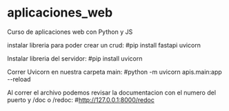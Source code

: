 # aplicaciones_web
Curso de aplicaciones web con Python y JS

instalar libreria para poder crear un crud:
#pip install fastapi uvicorn

Instalar libreria del servidor:
#pip install uvicorn

Correr Uvicorn en nuestra carpeta main:
#python -m uvicorn apis.main:app --reload

Al correr el archivo podemos revisar la documentacion con el numero del puerto y /doc o /redoc:
#http://127.0.0.1:8000/redoc


